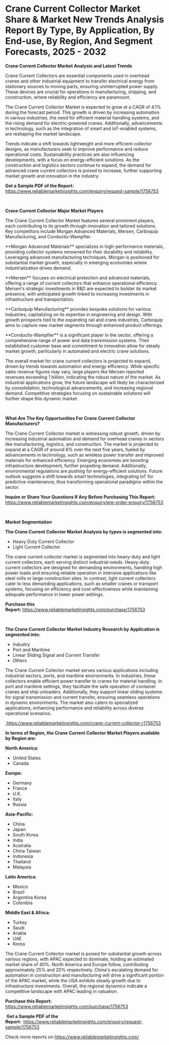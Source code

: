 <p><h1>Crane Current Collector Market Share & Market New Trends Analysis Report By Type, By Application, By End-use, By Region, And Segment Forecasts, 2025 - 2032</h1></p><p><strong>Crane Current Collector Market Analysis and Latest Trends</strong></p>
<p><p>Crane Current Collectors are essential components used in overhead cranes and other industrial equipment to transfer electrical energy from stationary sources to moving parts, ensuring uninterrupted power supply. These devices are crucial for operations in manufacturing, shipping, and construction, where reliability and efficiency are paramount.</p><p>The Crane Current Collector Market is expected to grow at a CAGR of 4.1% during the forecast period. This growth is driven by increasing automation in various industries, the need for efficient material handling systems, and the rising demand for electric-powered cranes. Additionally, advancements in technology, such as the integration of smart and IoT-enabled systems, are reshaping the market landscape.</p><p>Trends indicate a shift towards lightweight and more efficient collector designs, as manufacturers seek to improve performance and reduce operational costs. Sustainability practices are also influencing developments, with a focus on energy-efficient solutions. As the construction and logistics sectors continue to expand, the demand for advanced crane current collectors is poised to increase, further supporting market growth and innovation in the industry.</p></p>
<p><strong>Get a Sample PDF of the Report:&nbsp;</strong> <a href="https://www.reliablemarketinsights.com/enquiry/request-sample/1756753?utm_campaign=3295&utm_medium=2&utm_source=Github&utm_content=ia&utm_term=09042025&utm_id=crane-current-collector">https://www.reliablemarketinsights.com/enquiry/request-sample/1756753</a></p>
<p>&nbsp;</p>
<p><strong>Crane Current Collector Major Market Players</strong></p>
<p><p>The Crane Current Collector Market features several prominent players, each contributing to its growth through innovation and tailored solutions. Key competitors include Morgan Advanced Materials, Mersen, Carboquip Manufacturing, and Conductix-Wampfler.</p><p>**Morgan Advanced Materials** specializes in high-performance materials, providing collector systems renowned for their durability and reliability. Leveraging advanced manufacturing techniques, Morgan is positioned for substantial market growth, especially in emerging economies where industrialization drives demand.</p><p>**Mersen** focuses on electrical protection and advanced materials, offering a range of current collectors that enhance operational efficiency. Mersen's strategic investments in R&D are expected to bolster its market presence, with anticipated growth linked to increasing investments in infrastructure and transportation.</p><p>**Carboquip Manufacturing** provides bespoke solutions for various industries, capitalizing on its expertise in engineering and design. With growth prospects tied to the expanding rail and crane industries, Carboquip aims to capture new market segments through enhanced product offerings.</p><p>**Conductix-Wampfler** is a significant player in the sector, offering a comprehensive range of power and data transmission systems. Their established customer base and commitment to innovation allow for steady market growth, particularly in automated and electric crane solutions.</p><p>The overall market for crane current collectors is projected to expand, driven by trends towards automation and energy efficiency. While specific sales revenue figures may vary, large players like Mersen reported revenues exceeding 1 billion, indicating the robust nature of the market. As industrial applications grow, the future landscape will likely be characterized by consolidation, technological advancements, and increasing regional demand. Competitive strategies focusing on sustainable solutions will further shape this dynamic market.</p></p>
<p>&nbsp;</p>
<p><strong>What Are The Key Opportunities For Crane Current Collector Manufacturers?</strong></p>
<p><p>The Crane Current Collector market is witnessing robust growth, driven by increasing industrial automation and demand for overhead cranes in sectors like manufacturing, logistics, and construction. The market is projected to expand at a CAGR of around 6% over the next five years, fueled by advancements in technology, such as wireless power transfer and improved materials for enhanced efficiency. Emerging economies are boosting infrastructure development, further propelling demand. Additionally, environmental regulations are pushing for energy-efficient solutions. Future outlook suggests a shift towards smart technologies, integrating IoT for predictive maintenance, thus transforming operational paradigms within the sector.</p></p>
<p><strong>Inquire or Share Your Questions If Any Before Purchasing This Report:</strong> <a href="https://www.reliablemarketinsights.com/enquiry/pre-order-enquiry/1756753?utm_campaign=3295&utm_medium=2&utm_source=Github&utm_content=ia&utm_term=09042025&utm_id=crane-current-collector">https://www.reliablemarketinsights.com/enquiry/pre-order-enquiry/1756753</a></p>
<p>&nbsp;</p>
<p><strong>Market Segmentation</strong></p>
<p><strong>The Crane Current Collector Market Analysis by types is segmented into:</strong></p>
<p><ul><li>Heavy Duty Current Collector</li><li>Light Current Collector</li></ul></p>
<p><p>The crane current collector market is segmented into heavy-duty and light current collectors, each serving distinct industrial needs. Heavy-duty current collectors are designed for demanding environments, handling high power loads and ensuring reliable operation in intensive applications like steel mills or large construction sites. In contrast, light current collectors cater to less demanding applications, such as smaller cranes or transport systems, focusing on efficiency and cost-effectiveness while maintaining adequate performance in lower power settings.</p></p>
<p><strong>Purchase this Report:&nbsp;</strong><a href="https://www.reliablemarketinsights.com/purchase/1756753?utm_campaign=3295&utm_medium=2&utm_source=Github&utm_content=ia&utm_term=09042025&utm_id=crane-current-collector">https://www.reliablemarketinsights.com/purchase/1756753</a></p>
<p>&nbsp;</p>
<p><strong>The Crane Current Collector Market Industry Research by Application is segmented into:</strong></p>
<p><ul><li>Industry</li><li>Port and Maritime</li><li>Linear Sliding Signal and Current Transfer</li><li>Others</li></ul></p>
<p><p>The Crane Current Collector market serves various applications including industrial sectors, ports, and maritime environments. In industries, these collectors enable efficient power transfer to cranes for material handling. In port and maritime settings, they facilitate the safe operation of container cranes and ship unloaders. Additionally, they support linear sliding systems for signal transmission and current transfer, ensuring seamless operations in dynamic environments. The market also caters to specialized applications, enhancing performance and reliability across diverse operational scenarios.</p></p>
<p><a href="https://www.reliablemarketinsights.com/crane-current-collector-r1756753?utm_campaign=3295&utm_medium=2&utm_source=Github&utm_content=ia&utm_term=09042025&utm_id=crane-current-collector">&nbsp;https://www.reliablemarketinsights.com/crane-current-collector-r1756753</a></p>
<p><strong>In terms of Region, the Crane Current Collector Market Players available by Region are:</strong></p>
<p>
    <p> <strong> North America: </strong>
        <ul>
            <li>United States</li>
            <li>Canada</li>
        </ul>
        </p> 
    <p> <strong> Europe: </strong>
        <ul>
            <li>Germany</li>
            <li>France</li>
            <li>U.K.</li>
            <li>Italy</li>
            <li>Russia</li>
        </ul>
        </p> 
    <p> <strong> Asia-Pacific: </strong>
        <ul>
            <li>China</li>
            <li>Japan</li>
            <li>South Korea</li>
            <li>India</li>
            <li>Australia</li>
            <li>China Taiwan</li>
            <li>Indonesia</li>
            <li>Thailand</li>
            <li>Malaysia</li>
        </ul>
        </p> 
    <p> <strong> Latin America: </strong>
        <ul>
            <li>Mexico</li>
            <li>Brazil</li>
            <li>Argentina Korea</li>
            <li>Colombia</li>
        </ul>
        </p> 
    <p> <strong> Middle East & Africa: </strong>
        <ul>
            <li>Turkey</li>
            <li>Saudi</li>
            <li>Arabia</li>
            <li>UAE</li>
            <li>Korea</li>
        </ul>
    </p>
    </p>
<p><p>The Crane Current Collector market is poised for substantial growth across various regions, with APAC expected to dominate, holding an estimated market share of 40%. North America and Europe follow, contributing approximately 25% and 20% respectively. China's escalating demand for automation in construction and manufacturing will drive a significant portion of the APAC market, while the USA exhibits steady growth due to infrastructure investments. Overall, the regional dynamics indicate a competitive landscape with APAC leading in valuation.</p></p>
<p><strong>Purchase this Report: </strong><a href="https://www.reliablemarketinsights.com/purchase/1756753?utm_campaign=3295&utm_medium=2&utm_source=Github&utm_content=ia&utm_term=09042025&utm_id=crane-current-collector">https://www.reliablemarketinsights.com/purchase/1756753</a></p>
<p>&nbsp;<strong>Get a Sample PDF of the Report:&nbsp;&nbsp;</strong><a href="https://www.reliablemarketinsights.com/enquiry/request-sample/1756753?utm_campaign=3295&utm_medium=2&utm_source=Github&utm_content=ia&utm_term=09042025&utm_id=crane-current-collector">https://www.reliablemarketinsights.com/enquiry/request-sample/1756753</a></p>
<p><strong></strong></p>
<p>Check more reports on <a href="https://www.reliablemarketinsights.com/?utm_campaign=3295&utm_medium=2&utm_source=Github&utm_content=ia&utm_term=09042025&utm_id=crane-current-collector">https://www.reliablemarketinsights.com/</a></p>
